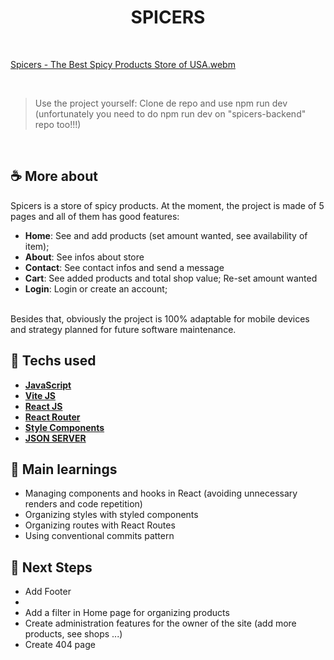 <h1 align=center> SPICERS </h1>

<br>

[Spicers - The Best Spicy Products Store of USA.webm](https://github.com/roberiof/spicers-frontend/assets/107323497/2d65d3f4-05ea-4dd8-a86c-7ce63d8f189d)

<br>

> Use the project yourself: Clone de repo and use npm run dev (unfortunately you need to do npm run dev on "spicers-backend" repo too!!!)

<br>

## ☕ More about 
Spicers is a store of spicy products. At the moment, the project is made of 5 pages and all of them has good features:
  * **Home**: See and add products (set amount wanted, see availability of item); 
  * **About**: See infos about store
  * **Contact**: See contact infos and send a message
  * **Cart**: See added products and total shop value; Re-set amount wanted 
  * **Login**: Login or create an account;
<br>
Besides that, obviously the project is 100% adaptable for mobile devices and strategy planned for future software maintenance. 


## 🚀 Techs used 
* **[ JavaScript ](https://developer.mozilla.org/en-US/docs/Web/JavaScript)**
* **[ Vite JS ](https://vitejs.dev/)**
* **[ React JS ](https://reactjs.org/docs/getting-started.html)**
* **[ React Router ](https://reactrouter.com/en/main/components/route)**
* **[ Style Components ](https://styled-components.com/)**
* **[ JSON SERVER ](https://www.npmjs.com/package/json-server)**


## 📝 Main learnings
* Managing components and hooks in React (avoiding unnecessary renders and code repetition)
* Organizing styles with styled components
* Organizing routes with React Routes
* Using conventional commits pattern

## 🧱 Next Steps
* Add Footer 
* 
* Add a filter in Home page for organizing products
* Create administration features for the owner of the site (add more products, see shops ...)
* Create 404 page 


